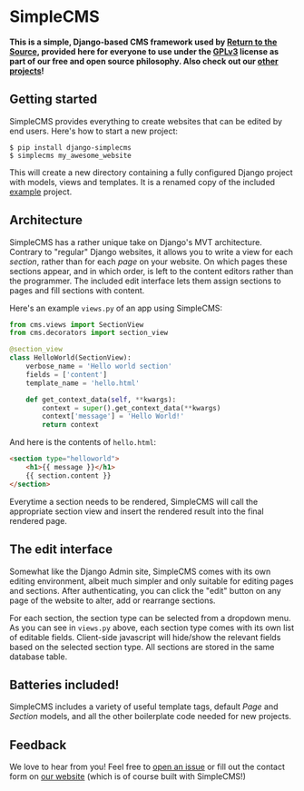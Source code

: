 # SimpleCMS

**This is a simple, Django-based CMS framework used by [Return to the
  Source](https://rtts.eu/), provided here for everyone to use under
  the [GPLv3](LICENSE) license as part of our free and open source
  philosophy. Also check out our [other
  projects](https://github.com/rtts)!**

## Getting started

SimpleCMS provides everything to create websites that can be edited by
end users. Here's how to start a new project:

    $ pip install django-simplecms
    $ simplecms my_awesome_website

This will create a new directory containing a fully configured Django
project with models, views and templates. It is a renamed copy of the
included [example](example) project.

## Architecture

SimpleCMS has a rather unique take on Django's MVT architecture.
Contrary to "regular" Django websites, it allows you to write a view
for each *section*, rather than for each *page* on your website. On
which pages these sections appear, and in which order, is left to the
content editors rather than the programmer. The included edit interface
lets them assign sections to pages and fill sections with content.

Here's an example `views.py` of an app using SimpleCMS:

```python
from cms.views import SectionView
from cms.decorators import section_view

@section_view
class HelloWorld(SectionView):
    verbose_name = 'Hello world section'
    fields = ['content']
    template_name = 'hello.html'

    def get_context_data(self, **kwargs):
        context = super().get_context_data(**kwargs)
        context['message'] = 'Hello World!'
        return context
```

And here is the contents of `hello.html`:

```html
<section type="helloworld">
    <h1>{{ message }}</h1>
    {{ section.content }}
</section>
```

Everytime a section needs to be rendered, SimpleCMS will call the
appropriate section view and insert the rendered result into the final
rendered page.

## The edit interface

Somewhat like the Django Admin site, SimpleCMS comes with its own
editing environment, albeit much simpler and only suitable for editing
pages and sections. After authenticating, you can click the "edit"
button on any page of the website to alter, add or rearrange sections.

For each section, the section type can be selected from a dropdown
menu. As you can see in `views.py` above, each section type comes with
its own list of editable fields. Client-side javascript will hide/show
the relevant fields based on the selected section type. All sections
are stored in the same database table.

## Batteries included!

SimpleCMS includes a variety of useful template tags, default *Page*
and *Section* models, and all the other boilerplate code needed for
new projects.

## Feedback

We love to hear from you! Feel free to [open an
issue](https://github.com/rtts/django-simplecms) or fill out the
contact form on [our website](https://rtts.eu/) (which is of course
built with SimpleCMS!)
